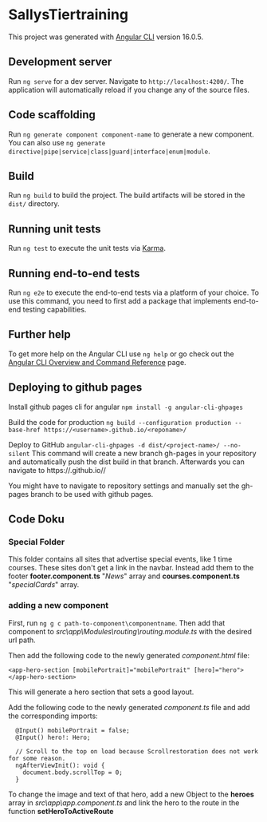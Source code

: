 # SallysTiertraining

This project was generated with [Angular CLI](https://github.com/angular/angular-cli) version 16.0.5.

## Development server

Run `ng serve` for a dev server. Navigate to `http://localhost:4200/`. The application will automatically reload if you change any of the source files.

## Code scaffolding

Run `ng generate component component-name` to generate a new component. You can also use `ng generate directive|pipe|service|class|guard|interface|enum|module`.

## Build

Run `ng build` to build the project. The build artifacts will be stored in the `dist/` directory.

## Running unit tests

Run `ng test` to execute the unit tests via [Karma](https://karma-runner.github.io).

## Running end-to-end tests

Run `ng e2e` to execute the end-to-end tests via a platform of your choice. To use this command, you need to first add a package that implements end-to-end testing capabilities.

## Further help

To get more help on the Angular CLI use `ng help` or go check out the [Angular CLI Overview and Command Reference](https://angular.io/cli) page.

## Deploying to github pages
Install github pages cli for angular
```npm install -g angular-cli-ghpages```

Build the code for production
```ng build --configuration production --base-href https://<username>.github.io/<reponame>/```

Deploy to GitHub
```angular-cli-ghpages -d dist/<project-name>/ --no-silent```
This command will create a new branch gh-pages in your repository and automatically push the dist build in that branch. Afterwards you can navigate to https://<username>.github.io/<reponame>/

You might have to navigate to repository settings and manually set the gh-pages branch to be used with github pages.

## Code Doku
### Special Folder
This folder contains all sites that advertise special events, like 1 time courses. These sites don't get a link in the navbar. Instead add them to the footer
**footer.component.ts** "*News*" array and **courses.component.ts** "*specialCards*" array.

### adding a new component
First, run `ng g c path-to-component\componentname`. Then add that component to *src\app\Modules\routing\routing.module.ts* with the desired url path.

Then add the following code to the newly generated *component.html* file:
```
<app-hero-section [mobilePortrait]="mobilePortrait" [hero]="hero"></app-hero-section>
```
This will generate a hero section that sets a good layout.

Add the following code to the newly generated *component.ts* file and add the corresponding imports:
```
  @Input() mobilePortrait = false;
  @Input() hero!: Hero;

  // Scroll to the top on load because Scrollrestoration does not work for some reason.
  ngAfterViewInit(): void {
    document.body.scrollTop = 0;
  }
```

To change the image and text of that hero, add a new Object to the **heroes** array in *src\app\app.component.ts* and link the hero to the route in the function **setHeroToActiveRoute**
